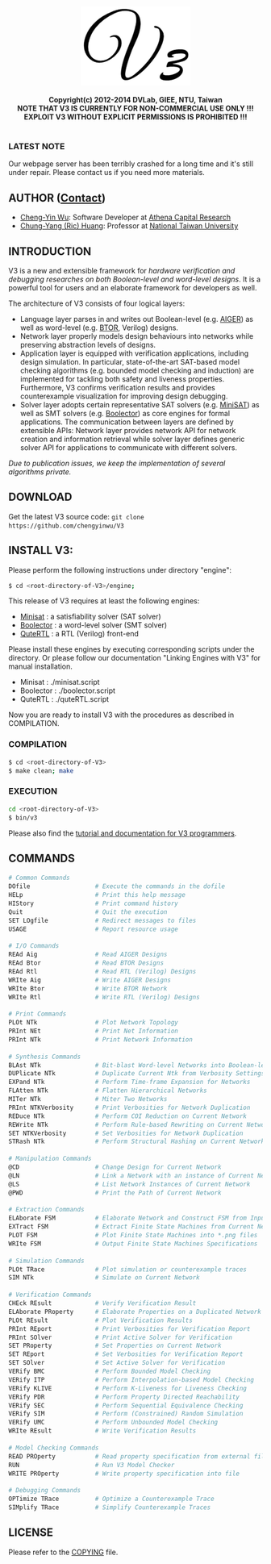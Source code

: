 <div align="center">
<a href="http://dvlab.ee.ntu.edu.tw/~publication/V3">
  <img src="img/v3Logo.png">
</a>
<br/><br/>
<b>Copyright(c) 2012-2014 DVLab, GIEE, NTU, Taiwan</b>
<br/>
<b>NOTE THAT V3 IS CURRENTLY FOR NON-COMMERCIAL USE ONLY !!!</b>
<br/>
<b>EXPLOIT V3 WITHOUT EXPLICIT PERMISSIONS IS PROHIBITED !!!</b>
<br/><br/>
</div>

### LATEST NOTE

Our webpage server has been terribly crashed for a long time and it's still under repair. Please contact us if you need more materials.

## AUTHOR ([Contact](mailto:author.v3@gmail.com))

* [Cheng-Yin Wu](mailto:gro070916@yahoo.com.tw): Software Developer at [Athena Capital Research](https://www.athenacr.com/)
* [Chung-Yang (Ric) Huang](mailto:ric@cc.ee.ntu.edu.tw): Professor at [National Taiwan University](http://www.ntu.edu.tw/index.html)

## INTRODUCTION

V3 is a new and extensible framework for *hardware verification and 
debugging researches on both Boolean-level and word-level designs*. 
It is a powerful tool for users and an elaborate framework for 
developers as well. 

The architecture of V3 consists of four logical layers: 

* Language layer parses in and writes out Boolean-level (e.g. [AIGER](http://fmv.jku.at/aiger)) as well as word-level (e.g. [BTOR](http://fmv.jku.at/papers/BrummayerBiereLonsing-BPR08.pdf), Verilog) designs. 
* Network layer properly models design behaviours into networks while preserving abstraction levels of designs. 
* Application layer is equipped with verification applications, including design simulation. In particular, state-of-the-art SAT-based model checking algorithms (e.g. bounded model checking and induction) are implemented for tackling both safety and liveness properties. Furthermore, V3 confirms verification results and provides counterexample visualization for improving design debugging. 
* Solver layer adopts certain representative SAT solvers (e.g. [MiniSAT](https://github.com/niklasso/minisat)) as well as SMT solvers (e.g. [Boolector](http://fmv.jku.at/boolector)) as core engines for formal applications. The communication between layers are defined by extensible APIs: Network layer provides network API for network creation and information retrieval while solver layer defines generic solver API for applications to communicate with different solvers. 

*Due to publication issues, we keep the implementation of several algorithms private.*

## DOWNLOAD

Get the latest V3 source code: `git clone https://github.com/chengyinwu/V3`

## INSTALL V3: 

Please perform the following instructions under directory "engine": 

```bash
$ cd <root-directory-of-V3>/engine;
```

This release of V3 requires at least the following engines:

- [Minisat](http://minisat.se)   : a satisfiability solver (SAT solver)
- [Boolector](http://fmv.jku.at/boolector) : a word-level solver (SMT solver)
- [QuteRTL](http://dvlab.ee.ntu.edu.tw/%7Epublication/QuteRTL)   : a RTL (Verilog) front-end

Please install these engines by executing corresponding scripts under the directory.
Or please follow our documentation "Linking Engines with V3" for manual installation.

- Minisat   : ./minisat.script
- Boolector : ./boolector.script
- QuteRTL   : ./quteRTL.script

Now you are ready to install V3 with the procedures as described in COMPILATION.

### COMPILATION

```bash
$ cd <root-directory-of-V3>
$ make clean; make
```

### EXECUTION

```bash
cd <root-directory-of-V3>
$ bin/v3
```

Please also find the [tutorial and documentation for V3 programmers](http://dvlab.ee.ntu.edu.tw/~publication/V3/download.html).

## COMMANDS

```bash
# Common Commands
DOfile                  # Execute the commands in the dofile
HELp                    # Print this help message
HIStory                 # Print command history
Quit                    # Quit the execution
SET LOgfile             # Redirect messages to files
USAGE                   # Report resource usage

# I/O Commands
REAd Aig                # Read AIGER Designs
REAd Btor               # Read BTOR Designs
REAd Rtl                # Read RTL (Verilog) Designs
WRIte Aig               # Write AIGER Designs
WRIte Btor              # Write BTOR Network
WRIte Rtl               # Write RTL (Verilog) Designs

# Print Commands
PLOt NTk                # Plot Network Topology
PRInt NEt               # Print Net Information
PRInt NTk               # Print Network Information

# Synthesis Commands
BLAst NTk               # Bit-blast Word-level Networks into Boolean-level Networks
DUPlicate NTk           # Duplicate Current Ntk from Verbosity Settings
EXPand NTk              # Perform Time-frame Expansion for Networks
FLAtten NTk             # Flatten Hierarchical Networks
MITer NTk               # Miter Two Networks
PRInt NTKVerbosity      # Print Verbosities for Network Duplication
REDuce NTk              # Perform COI Reduction on Current Network
REWrite NTk             # Perform Rule-based Rewriting on Current Network
SET NTKVerbosity        # Set Verbosities for Network Duplication
STRash NTk              # Perform Structural Hashing on Current Network

# Manipulation Commands
@CD                     # Change Design for Current Network
@LN                     # Link a Network with an instance of Current Network
@LS                     # List Network Instances of Current Network
@PWD                    # Print the Path of Current Network

# Extraction Commands
ELAborate FSM           # Elaborate Network and Construct FSM from Input Specification
EXTract FSM             # Extract Finite State Machines from Current Network
PLOT FSM                # Plot Finite State Machines into *.png files
WRIte FSM               # Output Finite State Machines Specifications

# Simulation Commands
PLOt TRace              # Plot simulation or counterexample traces
SIM NTk                 # Simulate on Current Network

# Verification Commands
CHEck REsult            # Verify Verification Result
ELAborate PRoperty      # Elaborate Properties on a Duplicated Network
PLOt REsult             # Plot Verification Results
PRInt REport            # Print Verbosities for Verification Report
PRInt SOlver            # Print Active Solver for Verification
SET PRoperty            # Set Properties on Current Network
SET REport              # Set Verbosities for Verification Report
SET SOlver              # Set Active Solver for Verification
VERify BMC              # Perform Bounded Model Checking
VERify ITP              # Perform Interpolation-based Model Checking
VERify KLIVE            # Perform K-Liveness for Liveness Checking
VERify PDR              # Perform Property Directed Reachability
VERify SEC              # Perform Sequential Equivalence Checking
VERify SIM              # Perform (Constrained) Random Simulation
VERify UMC              # Perform Unbounded Model Checking
WRIte REsult            # Write Verification Results

# Model Checking Commands
READ PROperty           # Read property specification from external file
RUN                     # Run V3 Model Checker
WRITE PROperty          # Write property specification into file

# Debugging Commands
OPTimize TRace          # Optimize a Counterexample Trace
SIMplify TRace          # Simplify Counterexample Traces
```

## LICENSE

Please refer to the [COPYING](COPYING) file.
